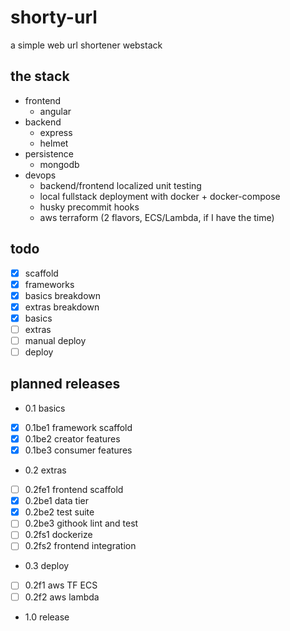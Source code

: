 # shorty-url

a simple web url shortener webstack

## the stack

- frontend
    - angular
- backend
    - express
    - helmet
- persistence
    - mongodb
- devops
    - backend/frontend localized unit testing
    - local fullstack deployment with docker + docker-compose
    - husky precommit hooks
    - aws terraform (2 flavors, ECS/Lambda, if I have the time)


## todo

- [x] scaffold
- [x] frameworks
- [x] basics breakdown
- [x] extras breakdown
- [x] basics
- [ ] extras
- [ ] manual deploy
- [ ] deploy

## planned releases

- 0.1 basics
- [x] 0.1be1 framework scaffold
- [x] 0.1be2 creator features
- [x] 0.1be3 consumer features
- 0.2 extras
- [ ] 0.2fe1 frontend scaffold
- [x] 0.2be1 data tier
- [x] 0.2be2 test suite
- [ ] 0.2be3 githook lint and test
- [ ] 0.2fs1 dockerize
- [ ] 0.2fs2 frontend integration
- 0.3 deploy
- [ ] 0.2f1 aws TF ECS
- [ ] 0.2f2 aws lambda
- 1.0 release